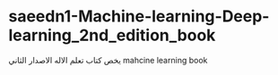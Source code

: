 # saeedn1-Machine-learning-Deep-learning_2nd_edition_book
يخص كتاب تعلم الاله الاصدار الثاني mahcine learning book
